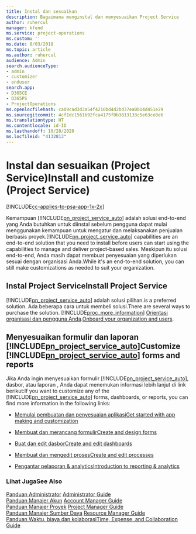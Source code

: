 ```yaml
---
title: Instal dan sesuaikan
description: Bagaimana menginstal dan menyesuaikan Project Service
author: ruhercul
manager: kfend
ms.service: project-operations
ms.custom: ''
ms.date: 8/03/2018
ms.topic: article
ms.author: ruhercul
audience: Admin
search.audienceType:
- admin
- customizer
- enduser
search.app:
- D365CE
- D365PS
- ProjectOperations
ms.openlocfilehash: ca09cad3d3a54f4210bd4d2bd37ea0b14d451e29
ms.sourcegitcommit: 4cf1dc1561b92fca4175f0b3813133c5e63ce8e6
ms.translationtype: HT
ms.contentlocale: id-ID
ms.lasthandoff: 10/28/2020
ms.locfileid: "4132813"
---
```

# <a name="install-and-customize-project-service"></a><span data-ttu-id="c1490-103">Instal dan sesuaikan (Project Service)</span><span class="sxs-lookup"><span data-stu-id="c1490-103">Install and customize (Project Service)</span></span>

[!INCLUDE[cc-applies-to-psa-app-1x-2x](../includes/cc-applies-to-psa-app-1x-2x.md)]

<span data-ttu-id="c1490-104">Kemampuan [!INCLUDE[pn_project_service_auto](../includes/pn-project-service-auto.md)] adalah solusi end-to-end yang Anda butuhkan untuk diinstal sebelum pengguna dapat mulai menggunakan kemampuan untuk mengatur dan melaksanakan penjualan berbasis proyek.</span><span class="sxs-lookup"><span data-stu-id="c1490-104">[!INCLUDE[pn_project_service_auto](../includes/pn-project-service-auto.md)] capabilities are an end-to-end solution that you need to install before users can start using the capabilities to manage and deliver project-based sales.</span></span> <span data-ttu-id="c1490-105">Meskipun itu solusi end-to-end, Anda masih dapat membuat penyesuaian yang diperlukan sesuai dengan organisasi Anda.</span><span class="sxs-lookup"><span data-stu-id="c1490-105">While it's an end-to-end solution, you can still make customizations as needed to suit your organization.</span></span>  
<!-- TODO: I expect to find the information on how to get and install this here. Please find that and add it here. Same for Project Service.--> 
  
## <a name="install-project-service"></a><span data-ttu-id="c1490-106">Instal Project Service</span><span class="sxs-lookup"><span data-stu-id="c1490-106">Install Project Service</span></span>  
 [!INCLUDE[pn_project_service_auto](../includes/pn-project-service-auto.md)] <span data-ttu-id="c1490-107">adalah solusi pilihan.</span><span class="sxs-lookup"><span data-stu-id="c1490-107">is a preferred solution.</span></span> <span data-ttu-id="c1490-108">Ada beberapa cara untuk membeli solusi.</span><span class="sxs-lookup"><span data-stu-id="c1490-108">There are several ways to purchase the solution.</span></span> [!INCLUDE[proc_more_information](../includes/proc-more-information.md)] <span data-ttu-id="c1490-109">[Orientasi organisasi dan pengguna Anda](https://docs.microsoft.com/dynamics365/customerengagement/on-premises/admin/onboard-your-organization-and-users-to-dynamics-365-online).</span><span class="sxs-lookup"><span data-stu-id="c1490-109">[Onboard your organization and users](https://docs.microsoft.com/dynamics365/customerengagement/on-premises/admin/onboard-your-organization-and-users-to-dynamics-365-online).</span></span>  
  
## <a name="customize-pn_project_service_auto-forms-and-reports"></a><span data-ttu-id="c1490-110">Menyesuaikan formulir dan laporan [!INCLUDE[pn_project_service_auto](../includes/pn-project-service-auto.md)]</span><span class="sxs-lookup"><span data-stu-id="c1490-110">Customize [!INCLUDE[pn_project_service_auto](../includes/pn-project-service-auto.md)] forms and reports</span></span>  
 <span data-ttu-id="c1490-111">Jika Anda ingin menyesuaikan formulir [!INCLUDE[pn_project_service_auto](../includes/pn-project-service-auto.md)], dasbor, atau laporan , Anda dapat menemukan informasi lebih lanjut di link berikut:</span><span class="sxs-lookup"><span data-stu-id="c1490-111">If you want to customize any of the [!INCLUDE[pn_project_service_auto](../includes/pn-project-service-auto.md)] forms, dashboards, or reports, you can find more information in the following links:</span></span>  
  
- [<span data-ttu-id="c1490-112">Memulai pembuatan dan penyesuaian aplikasi</span><span class="sxs-lookup"><span data-stu-id="c1490-112">Get started with app making and customization</span></span>](https://docs.microsoft.com/dynamics365/customerengagement/on-premises/customize/getting-started-customization)  
  
- [<span data-ttu-id="c1490-113">Membuat dan merancang formulir</span><span class="sxs-lookup"><span data-stu-id="c1490-113">Create and design forms</span></span>](https://docs.microsoft.com/dynamics365/customerengagement/on-premises/customize/create-design-forms)  
  
- [<span data-ttu-id="c1490-114">Buat dan edit dasbor</span><span class="sxs-lookup"><span data-stu-id="c1490-114">Create and edit dashboards</span></span>](https://docs.microsoft.com/dynamics365/customerengagement/on-premises/customize/create-edit-dashboards)  
  
- [<span data-ttu-id="c1490-115">Membuat dan mengedit proses</span><span class="sxs-lookup"><span data-stu-id="c1490-115">Create and edit processes</span></span>](https://docs.microsoft.com/dynamics365/customerengagement/on-premises/customize/guide-staff-through-common-tasks-processes)  
  
- [<span data-ttu-id="c1490-116">Pengantar pelaporan & analytics</span><span class="sxs-lookup"><span data-stu-id="c1490-116">Introduction to reporting & analytics</span></span>](https://docs.microsoft.com/dynamics365/customerengagement/on-premises/analytics/reporting-analytics-with-dynamics-365)  
  
### <a name="see-also"></a><span data-ttu-id="c1490-117">Lihat Juga</span><span class="sxs-lookup"><span data-stu-id="c1490-117">See Also</span></span>  
 <span data-ttu-id="c1490-118">[Panduan Administrator](../psa/admin-guide.md) </span><span class="sxs-lookup"><span data-stu-id="c1490-118">[Administrator Guide](../psa/admin-guide.md) </span></span>  
 <span data-ttu-id="c1490-119">[Panduan Manajer Akun](../psa/account-manager-guide.md) </span><span class="sxs-lookup"><span data-stu-id="c1490-119">[Account Manager Guide](../psa/account-manager-guide.md) </span></span>  
 <span data-ttu-id="c1490-120">[Panduan Manajer Proyek](../psa/project-manager-guide.md) </span><span class="sxs-lookup"><span data-stu-id="c1490-120">[Project Manager Guide](../psa/project-manager-guide.md) </span></span>  
 <span data-ttu-id="c1490-121">[Panduan Manajer Sumber Daya](../psa/resource-manager-guide.md) </span><span class="sxs-lookup"><span data-stu-id="c1490-121">[Resource Manager Guide](../psa/resource-manager-guide.md) </span></span>  
 [<span data-ttu-id="c1490-122">Panduan Waktu, biaya dan kolaborasi</span><span class="sxs-lookup"><span data-stu-id="c1490-122">Time, Expense, and Collaboration Guide</span></span>](../psa/time-expense-collaboration-guide.md)
